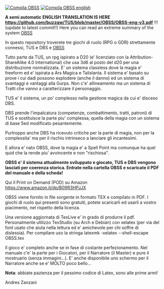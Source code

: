 [![Compila OBSS](https://github.com/buzzqw/TUS/actions/workflows/obssv3.yml/badge.svg)](https://github.com/buzzqw/TUS/actions/workflows/obssv3.yml)
[![Compila OBSS english](https://github.com/buzzqw/TUS/actions/workflows/compila_obss_eng.yml/badge.svg)](https://github.com/buzzqw/TUS/actions/workflows/compila_obss_eng.yml)


**A semi automatic ENGLISH TRANSLATION IS HERE https://github.com/buzzqw/TUS/blob/master/OBSS/OBSS-eng-v3.pdf** !!! (update to latest commit!!)
Here you can read an extreme summary of the system [OBSS](https://github.com/buzzqw/TUS/blob/master/OBSS/OBSS-in-short.txt)

In questo repository troverete tre giochi di ruolo (RPG o GDR) strettamente connessi, TUS e DBS e [OBSS](https://github.com/buzzqw/TUS/tree/master/OBSS)

Tutto parte da TUS, un rpg ispirato a D20 (e' licenziato con la Attribution-ShareAlike 4.0 International) che usa 3d6 al posto del d20 per una distribuzione normalizzata. E' un sistema classless dove la magia e' freeform ed e' ispirata a Ars Magica e Talislanta. Il sistema e' basato su prove i cui dadi possono esplodere (anche il danno) ed un sistema di svantaggi e vantaggi alla Gurps.
Non c'e' allineamento ma un sistema di Tratti che vanno a caratterizzare il personaggio.

TUS e' il sistema, un po' complesso nella gestione magica da cui e' disceso DBS.

DBS prende l'impalcatura (competenze, combattimento, tratti, patroni) di TUS e sostituisce la parte piu' complessa, quella della magia con un sistema di base 5ed modificato pesantemente.

Purtroppo anche DBS ha ricevuto critiche per la parte di magia, non per la complessita' ma per il rischio intrinseco a lanciare gli incantesimi.

E allora e' nato OBSS, dove la magia e' a Spell Point ma comunque ha quel quid che la rende piu' avvincente e non "rischiosa".

**OBSS e' il sistema attualmente sviluppato e giocato, TUS e DBS vengono lasciati per coerenza storica.
Entrate nella cartella OBSS e scaricate il PDF del manuale e della scheda!**

Qui il Print on Demand (POD) su Amazon https://www.amazon.it/dp/B09R3HPJJX

OBSS viene fornito in file sorgente in formato TEX e compilato in PDF. I giochi di ruolo qui presenti sono gratuiti, potete scaricarli ed usarli a vostro piacimento, nel rispetto della licenza.

Una versione aggiornata di TexLive e' in grado di produrre il pdf. Personalmente utilizzo TexStudio (su Arch e Debian) con xelatex (per via del font usato che aiuta nella lettura ed e' amichevole per chi soffre di dislessia). Per compilare uso la stringa latexmk -xelatex --shell-escape OBSS.tex

Il gioco e' completo anche se in fase di costante perfezionamento. Nel manuale c'e' la parte per i Giocatori, per il Narratore (il Master) e pure il mostruario (senza immagini...). E' anche disponibile uno schermo per il Narratore anche se e' MOLTO poco bello...

**Nota**: abbiate pazienza per il pessimo codice di Latex, sono alle prime armi!


Andres Zanzani
